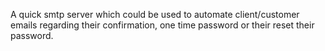 A quick smtp server which could be used to automate client/customer emails regarding their confirmation, one time password or their reset their password.